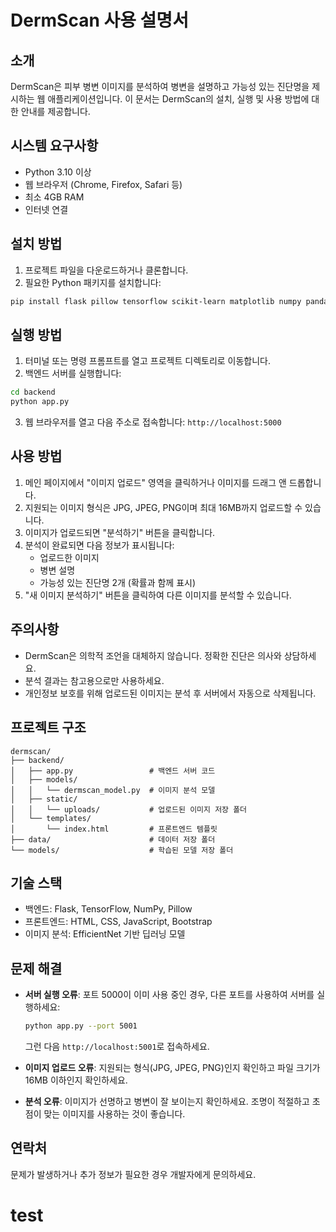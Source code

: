 # DermScan 사용 설명서

## 소개

DermScan은 피부 병변 이미지를 분석하여 병변을 설명하고 가능성 있는 진단명을 제시하는 웹 애플리케이션입니다. 이 문서는 DermScan의 설치, 실행 및 사용 방법에 대한 안내를 제공합니다.

## 시스템 요구사항

- Python 3.10 이상
- 웹 브라우저 (Chrome, Firefox, Safari 등)
- 최소 4GB RAM
- 인터넷 연결

## 설치 방법

1. 프로젝트 파일을 다운로드하거나 클론합니다.
2. 필요한 Python 패키지를 설치합니다:

```bash
pip install flask pillow tensorflow scikit-learn matplotlib numpy pandas
```

## 실행 방법

1. 터미널 또는 명령 프롬프트를 열고 프로젝트 디렉토리로 이동합니다.
2. 백엔드 서버를 실행합니다:

```bash
cd backend
python app.py
```

3. 웹 브라우저를 열고 다음 주소로 접속합니다: `http://localhost:5000`

## 사용 방법

1. 메인 페이지에서 "이미지 업로드" 영역을 클릭하거나 이미지를 드래그 앤 드롭합니다.
2. 지원되는 이미지 형식은 JPG, JPEG, PNG이며 최대 16MB까지 업로드할 수 있습니다.
3. 이미지가 업로드되면 "분석하기" 버튼을 클릭합니다.
4. 분석이 완료되면 다음 정보가 표시됩니다:
   - 업로드한 이미지
   - 병변 설명
   - 가능성 있는 진단명 2개 (확률과 함께 표시)
5. "새 이미지 분석하기" 버튼을 클릭하여 다른 이미지를 분석할 수 있습니다.

## 주의사항

- DermScan은 의학적 조언을 대체하지 않습니다. 정확한 진단은 의사와 상담하세요.
- 분석 결과는 참고용으로만 사용하세요.
- 개인정보 보호를 위해 업로드된 이미지는 분석 후 서버에서 자동으로 삭제됩니다.

## 프로젝트 구조

```
dermscan/
├── backend/
│   ├── app.py                 # 백엔드 서버 코드
│   ├── models/
│   │   └── dermscan_model.py  # 이미지 분석 모델
│   ├── static/
│   │   └── uploads/           # 업로드된 이미지 저장 폴더
│   └── templates/
│       └── index.html         # 프론트엔드 템플릿
├── data/                      # 데이터 저장 폴더
└── models/                    # 학습된 모델 저장 폴더
```

## 기술 스택

- 백엔드: Flask, TensorFlow, NumPy, Pillow
- 프론트엔드: HTML, CSS, JavaScript, Bootstrap
- 이미지 분석: EfficientNet 기반 딥러닝 모델

## 문제 해결

- **서버 실행 오류**: 포트 5000이 이미 사용 중인 경우, 다른 포트를 사용하여 서버를 실행하세요:
  ```bash
  python app.py --port 5001
  ```
  그런 다음 `http://localhost:5001`로 접속하세요.

- **이미지 업로드 오류**: 지원되는 형식(JPG, JPEG, PNG)인지 확인하고 파일 크기가 16MB 이하인지 확인하세요.

- **분석 오류**: 이미지가 선명하고 병변이 잘 보이는지 확인하세요. 조명이 적절하고 초점이 맞는 이미지를 사용하는 것이 좋습니다.

## 연락처

문제가 발생하거나 추가 정보가 필요한 경우 개발자에게 문의하세요.
# test

